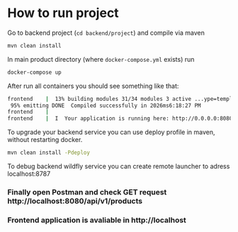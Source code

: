 # How to run project

Go to backend project (`cd backend/project`) and compile via maven
```sh
mvn clean install
```

In main product directory (where `docker-compose.yml` exists) run
```sh
docker-compose up
```

After run all containers you should see something like that:
```sh
frontend    |  13% building modules 31/34 modules 3 active ...ype=template&index=0!/app/src/App.vue{ parser: "babylon" } is deprecated; we now treat it as { parser: "babel" }.
 95% emitting DONE  Compiled successfully in 2026ms6:18:27 PM
frontend    |
frontend    |  I  Your application is running here: http://0.0.0.0:8080
```

To upgrade your backend service you can use deploy profile in maven, without restarting docker.
```sh
mvn clean install -Pdeploy
```

To debug backend wildfly service you can create remote launcher to adress localhost:8787

### Finally open Postman and check GET request http://localhost:8080/api/v1/products
### Frontend application is avaliable in http://localhost